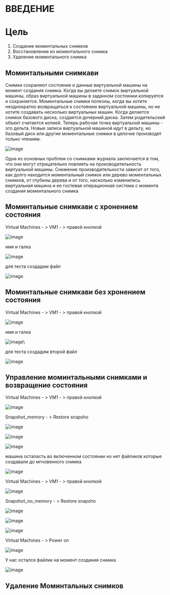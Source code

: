 # ВВЕДЕНИЕ

# Цель
1) Создание моминтальных снимков
2) Восстановление из моментального снимка
3) Удаление моментального снимка

## Моминтальными снимкави

Снимки сохраняют состояние и данные виртуальной машины на момент создания снимка. Когда вы делаете снимок виртуальной машины, образ виртуальной машины в заданном состоянии копируется и сохраняется.
Моментальные снимки полезны, когда вы хотите неоднократно возвращаться к состоянию виртуальной машины, но не хотите создавать несколько виртуальных машин.
Когда делается снимок базового диска, создается дочерний диска. Затем родительский объект считается копией. Теперь рабочая точка виртуальной машины - это дельта. Новые записи виртуальной машиной идут в дельту, но базовый диск или другие моментальные снимки в цепочке производят только чтениям.


![image](https://user-images.githubusercontent.com/79700810/154226780-e0a6c305-b285-4ce3-ab6b-51a08d020735.png)

Одна из основных проблем со снимками журнала заключается в том, что они могут отрицательно повлиять на производительность виртуальной машины. Снижение производительности зависит от того, как долго находится моментальный снимок или дерево моментальных снимков, от глубины дерева и от того, насколько изменились виртуальная машина и ее гостевая операционная система с момента создания моментального снимка


## Моминтальные снимкави с хронением состояния 

Virtual Machines - > VM1 - > правой кнопкой

![image](https://user-images.githubusercontent.com/79700810/154447382-d3c79de5-bcd7-4b86-85df-b938b3f53949.png)

имя и галка

![image](https://user-images.githubusercontent.com/79700810/154447467-a2906385-4e69-451c-a6cd-e202235b244b.png)

для теста создадим файл

![image](https://user-images.githubusercontent.com/79700810/154448740-23d8e65c-7b06-4225-95f9-cb6de2a7fab5.png)

## Моминтальные снимкави без хронением состояния 

Virtual Machines - > VM1 - > правой кнопкой

![image](https://user-images.githubusercontent.com/79700810/154448822-e121e426-ab75-4115-8e33-ed8de4eb9f7b.png)

имя и галка

![image](https://user-images.githubusercontent.com/79700810/154448929-2eb58414-e16f-452b-9d57-fd2fb98daee8.png)\

для теста создадим второй файл

![image](https://user-images.githubusercontent.com/79700810/154449054-9fd1bd5b-0f6f-4143-a0fd-498680dfdd84.png)

## Управление моминтальными снимками и возвращение состояния

Virtual Machines - > VM1 - > правой кнопкой

![image](https://user-images.githubusercontent.com/79700810/154449146-8d4d9a07-b271-46e7-bce6-611898c7e82f.png)

Snapshot_memory - > Restore snapsho

![image](https://user-images.githubusercontent.com/79700810/154449377-853b9450-5978-48e9-8ef6-fb469abdf869.png)

![image](https://user-images.githubusercontent.com/79700810/154449542-cad197be-7ce7-4571-9a8b-f8c5a7569f8b.png)

![image](https://user-images.githubusercontent.com/79700810/154449597-8d971fe8-8f3d-4d00-ad3b-c99eb06ff565.png)

машина осталасть во включенном состоянии но нет файликов которые создавали до мгновенного снимка

![image](https://user-images.githubusercontent.com/79700810/154449678-2aad0e7f-3dc3-4eba-bca3-21b640dec92a.png)


Virtual Machines - > VM1 - > правой кнопкой

![image](https://user-images.githubusercontent.com/79700810/154449146-8d4d9a07-b271-46e7-bce6-611898c7e82f.png)

Snapshot_no_memory - > Restore snapsho

![image](https://user-images.githubusercontent.com/79700810/154449838-4053b2b5-9102-4ab0-8adf-dcce789a78e5.png)

![image](https://user-images.githubusercontent.com/79700810/154449961-745999e7-32af-4fd1-bbe2-98123acf88cd.png)

![image](https://user-images.githubusercontent.com/79700810/154449984-5ed3452f-016f-457d-b9f8-770afaf6b22c.png)

Virtual Machines - > Power on

![image](https://user-images.githubusercontent.com/79700810/154450490-7bd8d293-c764-4c5c-a696-98d87a943527.png)

У нас остался файлик на момент создания снимка

![image](https://user-images.githubusercontent.com/79700810/154450819-a5a0b3b5-d3d1-4d21-a9f9-4a9e7f07860a.png)


## Удаление Моминтальных снимков

